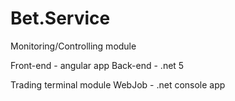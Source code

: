 # Bet.Service

Monitoring/Controlling module

Front-end - angular app
Back-end - .net 5 

Trading terminal module
WebJob - .net console app
